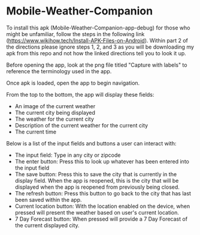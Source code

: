 # Mobile-Weather-Companion

To install this apk (Mobile-Weather-Companion-app-debug) for those who might be unfamiliar, follow the steps in the following link (https://www.wikihow.tech/Install-APK-Files-on-Android). Within part 2 of the directions please ignore steps 1, 2, and 3 as you will be downloading my apk from this repo and not how the linked directions tell you to look it up.

Before opening the app, look at the png file titled "Capture with labels" to reference the terminology used in the app.

Once apk is loaded, open the app to begin navigation.

From the top to the bottom, the app will display these fields:
- An image of the current weather
- The current city being displayed
- The weather for the current city
- Description of the current weather for the current city
- The current time

Below is a list of the input fields and buttons a user can interact with: 
- The input field: Type in any city or zipcode 
- The enter button: Press this to look up whatever has been entered into the input field
- The save button: Press this to save the city that is currently in the display field. When the app is reopened, this is the city that will be displayed when the app is reopened from previously being closed.
- The refresh button: Press this button to go back to the city that has last been saved within the app.
- Current location button: With the location enabled on the device, when pressed will present the weather based on user's current location.
- 7 Day Forecast button: When pressed will provide a 7 Day Forecast of the current displayed city.

